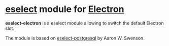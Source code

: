 # [eselect](https://wiki.gentoo.org/wiki/Project:Eselect) module for [Electron](http://electron.atom.io/)

**eselect-electron** is a eselect module allowing to switch the default
Electron slot.

The module is based on [eselect-postgresql](https://packages.gentoo.org/packages/app-eselect/eselect-postgresql) by Aaron W. Swenson.

